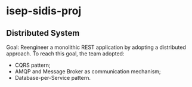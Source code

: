 # isep-sidis-proj

## Distributed System

Goal: Reengineer a monolithic REST application by adopting a distributed approach.
To reach this goal, the team adopted:
* CQRS pattern;
* AMQP and Message Broker as communication mechanism;
* Database-per-Service pattern.
